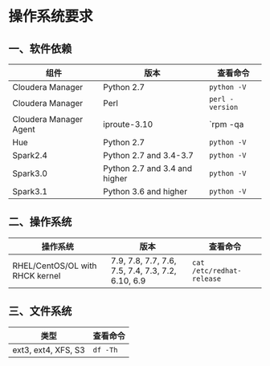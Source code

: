 # 操作系统要求

## 一、软件依赖

| 组件                   | 版本                          | 查看命令                 |
| ---------------------- | ----------------------------- | ------------------------ |
| Cloudera Manager       | Python 2.7                    | `python -V`              |
| Cloudera Manager       | Perl                          | `perl -version`          |
| Cloudera Manager Agent | iproute-3.10                  | `rpm -qa | grep iproute` |
| Hue                    | Python 2.7                    | `python -V`              |
| Spark2.4               | Python 2.7 and 3.4-3.7        | `python -V`              |
| Spark3.0               | Python 2.7 and 3.4 and higher | `python -V`              |
| Spark3.1               | Python 3.6 and higher         | `python -V`              |



## 二、操作系统

| 操作系统                        | 版本                                              | 查看命令                  |
| ------------------------------- | ------------------------------------------------- | ------------------------- |
| RHEL/CentOS/OL with RHCK kernel | 7.9, 7.8, 7.7, 7.6, 7.5, 7.4, 7.3, 7.2, 6.10, 6.9 | `cat /etc/redhat-release` |



## 三、文件系统

| 类型                | 查看命令 |
| ------------------- | -------- |
| ext3, ext4, XFS, S3 | `df -Th` |



